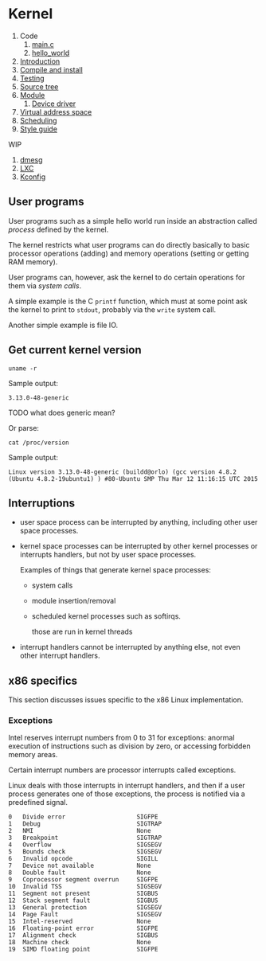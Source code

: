 # Kernel

1.  Code
    1. [main.c](main.c)
    1. [hello_world](hello_world.c)
1.  [Introduction](introduction.md)
1.  [Compile and install](compile-and-install.md)
1.  [Testing](testing.md)
1.  [Source tree](source-tree.md)
1.  [Module](module.md)
    1. [Device driver](device-driver.md)
1.  [Virtual address space](virtual-address-space.md)
1.  [Scheduling](scheduling.md)
1.  [Style guide](style-guide.md)

WIP

1. [dmesg](dmesg.md)
1. [LXC](lxc.md)
1. [Kconfig](kconfig.md)

## User programs

User programs such as a simple hello world run inside an abstraction called *process* defined by the kernel.

The kernel restricts what user programs can do directly basically to basic processor operations (adding) and memory operations (setting or getting RAM memory).

User programs can, however, ask the kernel to do certain operations for them via *system calls*.

A simple example is the C `printf` function, which must at some point ask the kernel to print to `stdout`, probably via the `write` system call.

Another simple example is file IO.

## Get current kernel version

    uname -r

Sample output:

    3.13.0-48-generic

TODO what does generic mean?

Or parse:

    cat /proc/version

Sample output:

    Linux version 3.13.0-48-generic (buildd@orlo) (gcc version 4.8.2 (Ubuntu 4.8.2-19ubuntu1) ) #80-Ubuntu SMP Thu Mar 12 11:16:15 UTC 2015

## Interruptions

-   user space process can be interrupted by anything, including other user space processes.

-   kernel space processes can be interrupted by other kernel processes or interrupts handlers, but not by user space processes.

    Examples of things that generate kernel space processes:

    - system calls
    - module insertion/removal
    - scheduled kernel processes such as softirqs.

        those are run in kernel threads

-   interrupt handlers cannot be interrupted by anything else, not even other interrupt handlers.

## x86 specifics

This section discusses issues specific to the x86 Linux implementation.

### Exceptions

Intel reserves interrupt numbers from 0 to 31 for exceptions: anormal execution of instructions such as division by zero, or accessing forbidden memory areas.

Certain interrupt numbers are processor interrupts called exceptions.

Linux deals with those interrupts in interrupt handlers, and then if a user process generates one of those exceptions, the process is notified via a predefined signal.

    0   Divide error                    SIGFPE
    1   Debug                           SIGTRAP
    2   NMI                             None
    3   Breakpoint                      SIGTRAP
    4   Overflow                        SIGSEGV
    5   Bounds check                    SIGSEGV
    6   Invalid opcode                  SIGILL
    7   Device not available            None
    8   Double fault                    None
    9   Coprocessor segment overrun     SIGFPE
    10  Invalid TSS                     SIGSEGV
    11  Segment not present             SIGBUS
    12  Stack segment fault             SIGBUS
    13  General protection              SIGSEGV
    14  Page Fault                      SIGSEGV
    15  Intel-reserved                  None
    16  Floating-point error            SIGFPE
    17  Alignment check                 SIGBUS
    18  Machine check                   None
    19  SIMD floating point             SIGFPE

